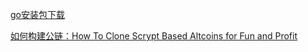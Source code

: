 

[go安装包下载](https://studygolang.com/dl)


[如何构建公链：How To Clone Scrypt Based Altcoins for Fun and Profit](http://devtome.com/doku.php?id=scrypt_altcoin_cloning_guide&rev=1391981820)



